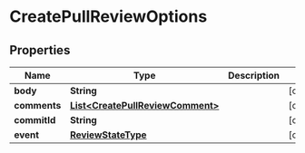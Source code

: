 
# CreatePullReviewOptions

## Properties
Name | Type | Description | Notes
------------ | ------------- | ------------- | -------------
**body** | **String** |  |  [optional]
**comments** | [**List&lt;CreatePullReviewComment&gt;**](CreatePullReviewComment.md) |  |  [optional]
**commitId** | **String** |  |  [optional]
**event** | [**ReviewStateType**](ReviewStateType.md) |  |  [optional]



